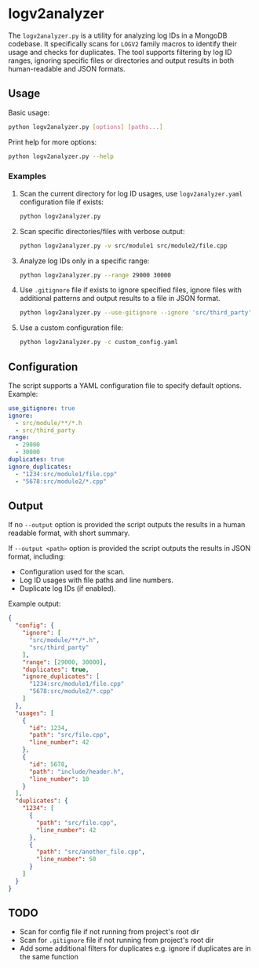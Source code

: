 # logv2analyzer

The `logv2analyzer.py` is a utility for analyzing log IDs in a MongoDB codebase. It specifically scans for `LOGV2` family macros to identify their usage and checks for duplicates. The tool supports filtering by log ID ranges, ignoring specific files or directories and output results in both human-readable and JSON formats.

## Usage

Basic usage:

```bash
python logv2analyzer.py [options] [paths...]
```

Print help for more options:

```bash
python logv2analyzer.py --help
```

### Examples

1. Scan the current directory for log ID usages, use `logv2analyzer.yaml` configuration file if exists:

   ```bash
   python logv2analyzer.py
   ```

2. Scan specific directories/files with verbose output:

   ```bash
   python logv2analyzer.py -v src/module1 src/module2/file.cpp
   ```

3. Analyze log IDs only in a specific range:

   ```bash
   python logv2analyzer.py --range 29000 30000
   ```

4. Use `.gitignore` file if exists to ignore specified files, ignore files with additional patterns and output results to a file in JSON format.

   ```bash
   python logv2analyzer.py --use-gitignore --ignore 'src/third_party' 'src/**/*.h' --output results.json
   ```

5. Use a custom configuration file:

   ```bash
   python logv2analyzer.py -c custom_config.yaml
   ```

## Configuration

The script supports a YAML configuration file to specify default options. Example:

```yaml
use_gitignore: true
ignore:
  - src/module/**/*.h
  - src/third_party
range:
  - 29000
  - 30000
duplicates: true
ignore_duplicates:
  - "1234:src/module1/file.cpp"
  - "5678:src/module2/*.cpp"
```

## Output

If no `--output` option is provided the script outputs the results in a human readable format, with short summary.

If `--output <path>` option is provided the script outputs the results in JSON format, including:

- Configuration used for the scan.
- Log ID usages with file paths and line numbers.
- Duplicate log IDs (if enabled).

Example output:

```json
{
  "config": {
    "ignore": [
      "src/module/**/*.h",
      "src/third_party"
    ],
    "range": [29000, 30000],
    "duplicates": true,
    "ignore_duplicates": [
      "1234:src/module1/file.cpp"
      "5678:src/module2/*.cpp"
    ]
  },
  "usages": [
    {
      "id": 1234,
      "path": "src/file.cpp",
      "line_number": 42
    },
    {
      "id": 5678,
      "path": "include/header.h",
      "line_number": 10
    }
  ],
  "duplicates": {
    "1234": [
      {
        "path": "src/file.cpp",
        "line_number": 42
      },
      {
        "path": "src/another_file.cpp",
        "line_number": 50
      }
    ]
  }
}
```

## TODO

- Scan for config file if not running from project's root dir
- Scan for `.gitignore` file if not running from project's root dir
- Add some additional filters for duplicates e.g. ignore if duplicates are in the same function
